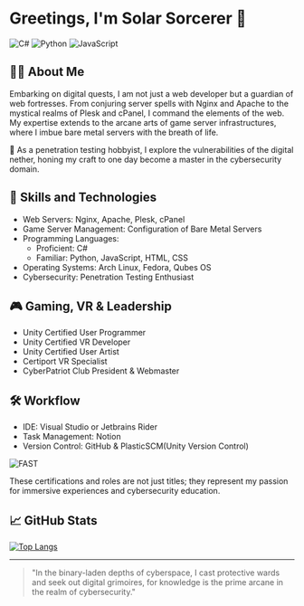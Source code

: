 # Greetings, I'm Solar Sorcerer 🌌
![C#](https://img.shields.io/badge/-C%23-blue)
![Python](https://img.shields.io/badge/-Python-yellow)
![JavaScript](https://img.shields.io/badge/-JavaScript-orange)

## 🧙‍♂️ About Me
Embarking on digital quests, I am not just a web developer but a guardian of web fortresses. From conjuring server spells with Nginx and Apache to the mystical realms of Plesk and cPanel, I command the elements of the web. My expertise extends to the arcane arts of game server infrastructures, where I imbue bare metal servers with the breath of life.

🔐 As a penetration testing hobbyist, I explore the vulnerabilities of the digital nether, honing my craft to one day become a master in the cybersecurity domain.

## 🔮 Skills and Technologies
- Web Servers: Nginx, Apache, Plesk, cPanel
- Game Server Management: Configuration of Bare Metal Servers
- Programming Languages: 
  - Proficient: C#
  - Familiar: Python, JavaScript, HTML, CSS
- Operating Systems: Arch Linux, Fedora, Qubes OS
- Cybersecurity: Penetration Testing Enthusiast

## 🎮 Gaming, VR & Leadership
- Unity Certified User Programmer
- Unity Certified VR Developer
- Unity Certified User Artist
- Certiport VR Specialist
- CyberPatriot Club President & Webmaster

## 🛠️ Workflow
- IDE: Visual Studio or Jetbrains Rider
- Task Management: Notion
- Version Control: GitHub & PlasticSCM(Unity Version Control)

![FAST](https://media.giphy.com/media/mlBDoVLOGidEc/giphy.gif)


These certifications and roles are not just titles; they represent my passion for immersive experiences and cybersecurity education.

## 📈 GitHub Stats
[![Top Langs](https://github-readme-stats.vercel.app/api/top-langs/?username=SolarSorcerer)](https://github.com/anuraghazra/github-readme-stats)

---

> "In the binary-laden depths of cyberspace, I cast protective wards and seek out digital grimoires, for knowledge is the prime arcane in the realm of cybersecurity."
